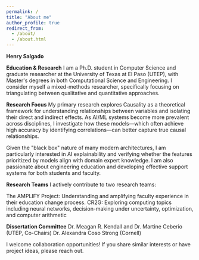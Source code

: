 ```yaml
---
permalink: /
title: "About me"
author_profile: true
redirect_from: 
  - /about/
  - /about.html
---
```


**Henry Salgado**

**Education & Research**
I am a Ph.D. student in Computer Science and graduate researcher at the University of Texas at El Paso (UTEP), with Master's degrees in both Computational Science and Engineering. I consider myself a mixed-methods researcher, specifically focusing on triangulating between qualitative and quantitative approaches.

**Research Focus**
My primary research explores Causality as a theoretical framework for understanding relationships between variables and isolating their direct and indirect effects. As AI/ML systems become more prevalent across disciplines, I investigate how these models—which often achieve high accuracy by identifying correlations—can better capture true causal relationships.

Given the "black box" nature of many modern architectures, I am particularly interested in AI explainability and verifying whether the features prioritized by models align with domain expert knowledge. I am also passionate about engineering education and developing effective support systems for both students and faculty.

**Research Teams**
I actively contribute to two research teams:

The AMPLIFY Project: Understanding and amplifying faculty experience in their education change process. 
CR2G: Exploring computing topics including neural networks, decision-making under uncertainty, optimization, and computer arithmetic


**Dissertation Committee**
Dr. Meagan R. Kendall and Dr. Martine Ceberio (UTEP, Co-Chairs)
Dr. Alexandra Coso Strong (Cornell)

I welcome collaboration opportunities! If you share similar interests or have project ideas, please reach out.
